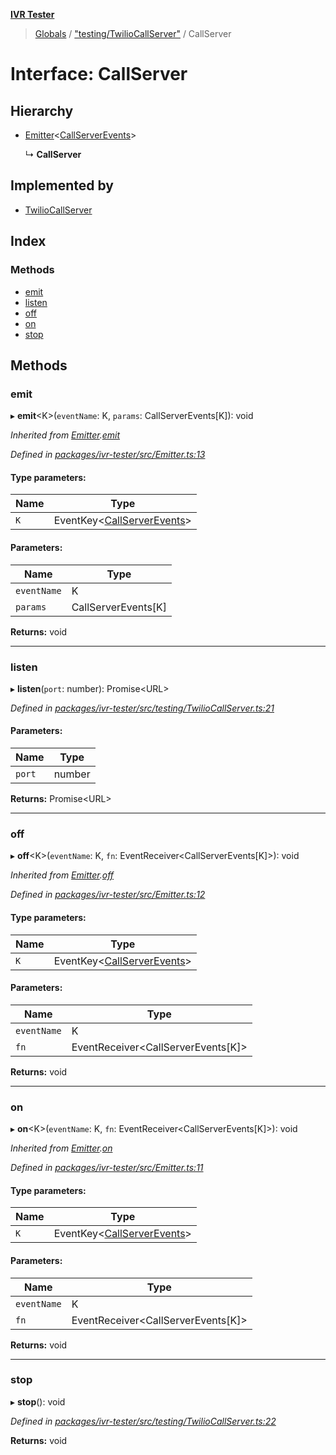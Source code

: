 **[IVR Tester](../README.md)**

> [Globals](../README.md) / ["testing/TwilioCallServer"](../modules/_testing_twiliocallserver_.md) / CallServer

# Interface: CallServer

## Hierarchy

* [Emitter](_emitter_.emitter.md)\<[CallServerEvents](../modules/_testing_twiliocallserver_.md#callserverevents)>

  ↳ **CallServer**

## Implemented by

* [TwilioCallServer](../classes/_testing_twiliocallserver_.twiliocallserver.md)

## Index

### Methods

* [emit](_testing_twiliocallserver_.callserver.md#emit)
* [listen](_testing_twiliocallserver_.callserver.md#listen)
* [off](_testing_twiliocallserver_.callserver.md#off)
* [on](_testing_twiliocallserver_.callserver.md#on)
* [stop](_testing_twiliocallserver_.callserver.md#stop)

## Methods

### emit

▸ **emit**\<K>(`eventName`: K, `params`: CallServerEvents[K]): void

*Inherited from [Emitter](_emitter_.emitter.md).[emit](_emitter_.emitter.md#emit)*

*Defined in [packages/ivr-tester/src/Emitter.ts:13](https://github.com/SketchingDev/ivr-tester/blob/aa015fb/packages/ivr-tester/src/Emitter.ts#L13)*

#### Type parameters:

Name | Type |
------ | ------ |
`K` | EventKey\<[CallServerEvents](../modules/_testing_twiliocallserver_.md#callserverevents)> |

#### Parameters:

Name | Type |
------ | ------ |
`eventName` | K |
`params` | CallServerEvents[K] |

**Returns:** void

___

### listen

▸ **listen**(`port`: number): Promise\<URL>

*Defined in [packages/ivr-tester/src/testing/TwilioCallServer.ts:21](https://github.com/SketchingDev/ivr-tester/blob/aa015fb/packages/ivr-tester/src/testing/TwilioCallServer.ts#L21)*

#### Parameters:

Name | Type |
------ | ------ |
`port` | number |

**Returns:** Promise\<URL>

___

### off

▸ **off**\<K>(`eventName`: K, `fn`: EventReceiver\<CallServerEvents[K]>): void

*Inherited from [Emitter](_emitter_.emitter.md).[off](_emitter_.emitter.md#off)*

*Defined in [packages/ivr-tester/src/Emitter.ts:12](https://github.com/SketchingDev/ivr-tester/blob/aa015fb/packages/ivr-tester/src/Emitter.ts#L12)*

#### Type parameters:

Name | Type |
------ | ------ |
`K` | EventKey\<[CallServerEvents](../modules/_testing_twiliocallserver_.md#callserverevents)> |

#### Parameters:

Name | Type |
------ | ------ |
`eventName` | K |
`fn` | EventReceiver\<CallServerEvents[K]> |

**Returns:** void

___

### on

▸ **on**\<K>(`eventName`: K, `fn`: EventReceiver\<CallServerEvents[K]>): void

*Inherited from [Emitter](_emitter_.emitter.md).[on](_emitter_.emitter.md#on)*

*Defined in [packages/ivr-tester/src/Emitter.ts:11](https://github.com/SketchingDev/ivr-tester/blob/aa015fb/packages/ivr-tester/src/Emitter.ts#L11)*

#### Type parameters:

Name | Type |
------ | ------ |
`K` | EventKey\<[CallServerEvents](../modules/_testing_twiliocallserver_.md#callserverevents)> |

#### Parameters:

Name | Type |
------ | ------ |
`eventName` | K |
`fn` | EventReceiver\<CallServerEvents[K]> |

**Returns:** void

___

### stop

▸ **stop**(): void

*Defined in [packages/ivr-tester/src/testing/TwilioCallServer.ts:22](https://github.com/SketchingDev/ivr-tester/blob/aa015fb/packages/ivr-tester/src/testing/TwilioCallServer.ts#L22)*

**Returns:** void
